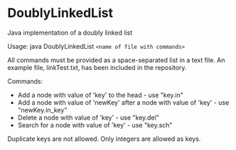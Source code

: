 # DoublyLinkedList
Java implementation of a doubly linked list

Usage: java DoublyLinkedList `<name of file with commands>`

All commands must be provided as a space-separated list in a text file. An example file, linkTest.txt, has been included in the repository.

Commands:  
* Add a node with value of 'key' to the head - use "key.in"  
* Add a node with value of 'newKey' after a node with value of 'key' - use "newKey.in_key"  
* Delete a node with value of 'key' - use "key.del"  
* Search for a node with value of 'key' - use "key.sch"  
  
Duplicate keys are not allowed.
Only integers are allowed as keys. 

